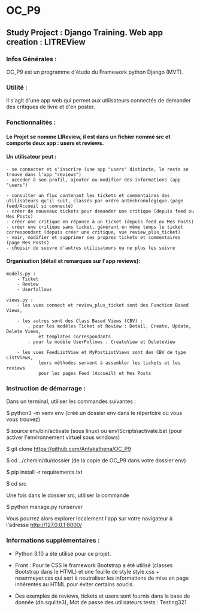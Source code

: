 # OC_P9

## Study Project : Django Training. Web app creation : LITREView

### Infos Générales :
OC_P9 est un programme d'étude du Framework python Django (MVT).

### Utilité :
Il s'agit d'une app web qui permet aux utilisateurs connectés de demander des critiques de livre et d'en poster.


### Fonctionnalités :
#### Le Projet se nomme LIReview, il est dans un fichier nommé src et comporte deux app : users et reviews.

#### Un utilisateur peut :
    - se connecter et s'inscrire (une app "users" distincte, le reste se trouve dans l'app "reviews")
    - acceder à son profil, ajouter ou modifier des informations (app "users")

    - consulter un flux contenant les tickets et commentaires des utilisateurs qu'il suit, classés par ordre antéchronologique.(page feed/Accueil si connecté)
    - créer de nouveaux tickets pour demander une critique (depuis feed ou Mes Posts)
    - créer une critique en réponse à un ticket (depuis feed ou Mes Posts)
    - créer une critique sans ticket, générant en même temps le ticket correspondant (depuis créer une critique, vue review_plus_ticket)
    - voir, modifier et supprimer ses propres tickets et commentaires (page Mes Posts)
    - choisir de suivre d'autres utilisateurs ou ne plus les suivre


#### Organisation (détail et remarques sur l'app reviews):

    models.py :
        - Ticket
        - Review
        - Userfollows

    views.py :
        - les vues connect et review_plus_ticket sont des Function Based Views,

        - les autres sont des Class Based Views (CBV) :
            . pour les modèles Ticket et Review : Detail, Create, Update, Delete Views,
                et templates correspondants
            . pour le modèle UserFollows : CreateView et DeleteView

        - les vues FeedListView et MyPostListViews sont des CBV de type ListViews,
                leurs méthodes servent à assembler les tickets et les reviews
                pour les pages Feed (Accueil) et Mes Posts



### Instruction de démarrage :
Dans un terminal, utiliser les commandes suivantes :

$ python3 -m venv env (créé un dossier env dans le répertoire où vous vous trouvez)

$ source env/bin/activate (sous linux) ou env\Scripts\activate.bat (pour activer l'environnement virtuel sous windows)

$ git clone https://github.com/Antakathena/OC_P9

$ cd ../chemin/du/dossier (de la copie de OC_P9 dans votre dossier env)

$ pip install -r requirements.txt

$ cd src

Une fois dans le dossier src, utiliser la commande 

$ python manage.py runserver

Vous pourrez alors explorer localement l'app
sur votre navigateur à l'adresse http://127.0.0.1:8000/

### Informations supplémentaires :
- Python 3.10 a été utilisé pour ce projet.

- Front : Pour le CSS le framework Bootstrap a été utilisé (classes Bootstrap dans le HTML)
    et une feuille de style style.css + resermeyer.css qui sert à neutraliser 
    les informations de mise en page inhérentes au HTML pour éviter certains soucis.

- Des exemples de reviews, tickets et users sont fournis dans la base de donnée (db.squlite3),
    Mot de passe des utilisateurs tests : Testing321  
